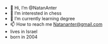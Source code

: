 - 👋 Hi, I’m @NatanAnter
- 👀 I’m interested in chess
- 🌱 I’m currently learning degree
- 📫 How to reach me Natananter@gmail.com
- lives in Israel 
- born in 2004
<!---
NatanAnter/NatanAnter is a ✨ special ✨ repository because its `README.md` (this file) appears on your GitHub profile.
You can click the Preview link to take a look at your changes.
--->
